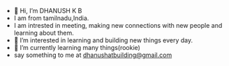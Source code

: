 - 👋 Hi, I’m DHANUSH K B
- I am from tamilnadu,India.
- I am intrested in meeting, making new connections with new people and learning about them.
- 👀 I’m interested in learning and building new things every day.
- 🌱 I’m currently learning many things(rookie)
- say something to me at dhanushatbuilding@gmail.com

